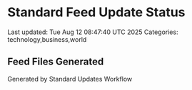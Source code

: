 # Standard Feed Update Status
Last updated: Tue Aug 12 08:47:40 UTC 2025
Categories: technology,business,world

## Feed Files Generated

Generated by Standard Updates Workflow
